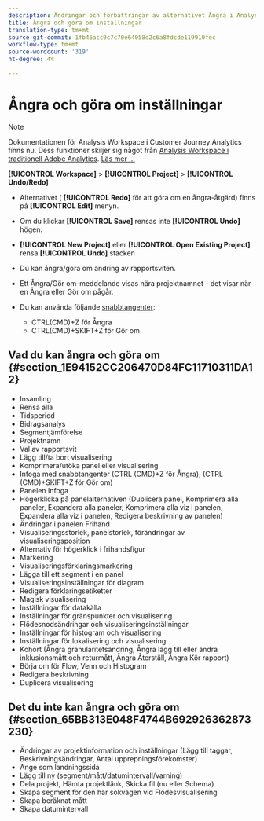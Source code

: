 ```yaml
---
description: Ändringar och förbättringar av alternativet Ångra i Analysis Workspace
title: Ångra och göra om inställningar
translation-type: tm+mt
source-git-commit: 1fb46acc9c7c70e64058d2c6a8fdcde119910fec
workflow-type: tm+mt
source-wordcount: '319'
ht-degree: 4%

---
```



# Ångra och göra om inställningar

>[!NOTE]
>
>Dokumentationen för Analysis Workspace i Customer Journey Analytics finns nu. Dess funktioner skiljer sig något från [Analysis Workspace i traditionell Adobe Analytics](https://docs.adobe.com/content/help/en/analytics/analyze/analysis-workspace/home.html). [Läs mer …](/help/getting-started/cja-aa.md)

**[!UICONTROL Workspace]** > **[!UICONTROL Project]** > **[!UICONTROL Undo/Redo]**

* Alternativet ( **[!UICONTROL Redo]** för att göra om en ångra-åtgärd) finns på **[!UICONTROL Edit]** menyn.

* Om du klickar **[!UICONTROL Save]** rensas inte **[!UICONTROL Undo]** högen.

* **[!UICONTROL New Project]** eller **[!UICONTROL Open Existing Project]** rensa **[!UICONTROL Undo]** stacken

* Du kan ångra/göra om ändring av rapportsviten.
* Ett Ångra/Gör om-meddelande visas nära projektnamnet - det visar när en Ångra eller Gör om pågår.
* Du kan använda följande [snabbtangenter](/help/analysis-workspace/build-workspace-project/fa-shortcut-keys.md):

   * CTRL(CMD)+Z för Ångra
   * CTRL(CMD)+SKIFT+Z för Gör om

## Vad du kan ångra och göra om {#section_1E94152CC206470D84FC11710311DA12}

* Insamling
* Rensa alla
* Tidsperiod
* Bidragsanalys
* Segmentjämförelse
* Projektnamn
* Val av rapportsvit
* Lägg till/ta bort visualisering
* Komprimera/utöka panel eller visualisering
* Infoga med snabbtangenter (CTRL (CMD)+Z för Ångra), (CTRL (CMD)+SKIFT+Z för Gör om)
* Panelen Infoga
* Högerklicka på panelalternativen (Duplicera panel, Komprimera alla paneler, Expandera alla paneler, Komprimera alla viz i panelen, Expandera alla viz i panelen, Redigera beskrivning av panelen)
* Ändringar i panelen Frihand
* Visualiseringsstorlek, panelstorlek, förändringar av visualiseringsposition
* Alternativ för högerklick i frihandsfigur
* Markering
* Visualiseringsförklaringsmarkering
* Lägga till ett segment i en panel
* Visualiseringsinställningar för diagram
* Redigera förklaringsetiketter
* Magisk visualisering
* Inställningar för datakälla
* Inställningar för gränspunkter och visualisering
* Flödesnodsändringar och visualiseringsinställningar
* Inställningar för histogram och visualisering
* Inställningar för lokalisering och visualisering
* Kohort (Ångra granularitetsändring, Ångra lägg till eller ändra inklusionsmått och returmått, Ångra Återställ, Ångra Kör rapport)
* Börja om för Flow, Venn och Histogram
* Redigera beskrivning
* Duplicera visualisering

## Det du inte kan ångra och göra om {#section_65BB313E048F4744B692926362873230}

* Ändringar av projektinformation och inställningar (Lägg till taggar, Beskrivningsändringar, Antal upprepningsförekomster)
* Ange som landningssida
* Lägg till ny (segment/mått/datumintervall/varning)
* Dela projekt, Hämta projektlänk, Skicka fil (nu eller Schema)
* Skapa segment för den här sökvägen vid Flödesvisualisering
* Skapa beräknat mått
* Skapa datumintervall

